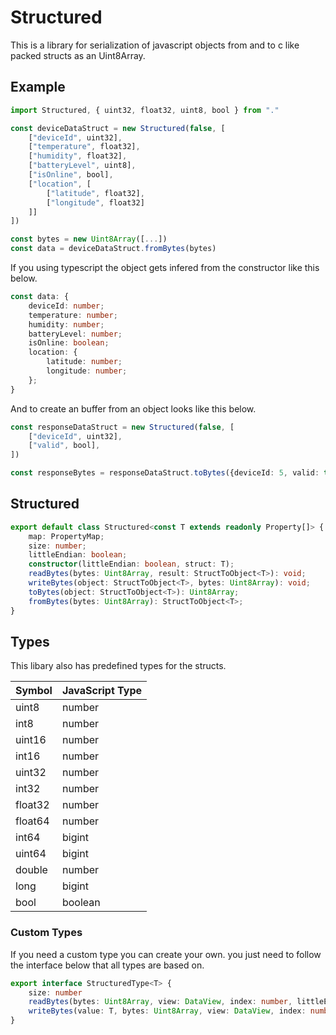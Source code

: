 # Structured
This is a library for serialization of javascript objects from and to c like packed structs as an Uint8Array.

## Example
```js
import Structured, { uint32, float32, uint8, bool } from "."

const deviceDataStruct = new Structured(false, [
	["deviceId", uint32],
	["temperature", float32],
	["humidity", float32],
	["batteryLevel", uint8],
	["isOnline", bool],
	["location", [
		["latitude", float32],
		["longitude", float32]
	]]
]) 

const bytes = new Uint8Array([...])
const data = deviceDataStruct.fromBytes(bytes)
```
If you using typescript the object gets infered from the constructor like this below.
```ts
const data: {
    deviceId: number;
    temperature: number;
    humidity: number;
    batteryLevel: number;
    isOnline: boolean;
    location: {
        latitude: number;
        longitude: number;
    };
}
```
And to create an buffer from an object looks like this below.
```ts
const responseDataStruct = new Structured(false, [
	["deviceId", uint32],
	["valid", bool],
]) 

const responseBytes = responseDataStruct.toBytes({deviceId: 5, valid: true}) 
```

## Structured
```ts
export default class Structured<const T extends readonly Property[]> {
    map: PropertyMap;
    size: number;
    littleEndian: boolean;
    constructor(littleEndian: boolean, struct: T);
    readBytes(bytes: Uint8Array, result: StructToObject<T>): void;
    writeBytes(object: StructToObject<T>, bytes: Uint8Array): void;
    toBytes(object: StructToObject<T>): Uint8Array;
    fromBytes(bytes: Uint8Array): StructToObject<T>;
}
```

## Types
This libary also has predefined types for the structs.

| Symbol | JavaScript Type |
|-|-|
| uint8 | number |
| int8 | number |
| uint16 | number |
| int16 | number |
| uint32 | number |
| int32 | number |
| float32 | number |
| float64 | number |
| int64 | bigint |
| uint64 | bigint |
| double | number |
| long | bigint |
| bool | boolean |

### Custom Types
If you need a custom type you can create your own. you just need to follow the interface below that all types are based on.
```ts
export interface StructuredType<T> {
	size: number
	readBytes(bytes: Uint8Array, view: DataView, index: number, littleEndian: boolean): T
	writeBytes(value: T, bytes: Uint8Array, view: DataView, index: number, littleEndian: boolean): void
}
```
